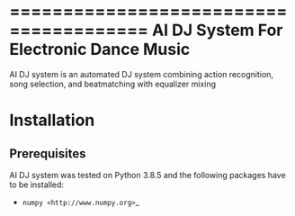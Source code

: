 =======================================
AI DJ System For Electronic Dance Music
=======================================

AI DJ system is an automated DJ system combining action recognition, song selection, and beatmatching with equalizer mixing

Installation
============

Prerequisites
-------------

AI DJ system was tested on Python 3.8.5 and the following packages have to be installed:

- `numpy <http://www.numpy.org>`_
